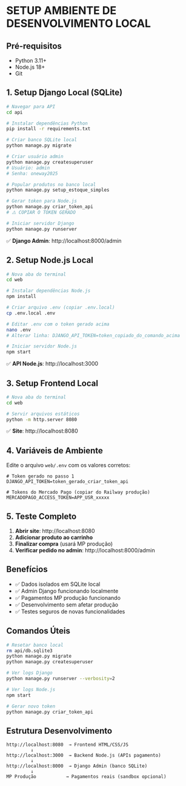 # SETUP AMBIENTE DE DESENVOLVIMENTO LOCAL

## Pré-requisitos
- Python 3.11+
- Node.js 18+
- Git

## 1. Setup Django Local (SQLite)

```bash
# Navegar para API
cd api

# Instalar dependências Python
pip install -r requirements.txt

# Criar banco SQLite local
python manage.py migrate

# Criar usuário admin
python manage.py createsuperuser
# Usuário: admin
# Senha: oneway2025

# Popular produtos no banco local
python manage.py setup_estoque_simples

# Gerar token para Node.js
python manage.py criar_token_api
# ⚠️ COPIAR O TOKEN GERADO

# Iniciar servidor Django
python manage.py runserver
```

✅ **Django Admin**: http://localhost:8000/admin

## 2. Setup Node.js Local

```bash
# Nova aba do terminal
cd web

# Instalar dependências Node.js
npm install

# Criar arquivo .env (copiar .env.local)
cp .env.local .env

# Editar .env com o token gerado acima
nano .env
# Alterar linha: DJANGO_API_TOKEN=token_copiado_do_comando_acima

# Iniciar servidor Node.js
npm start
```

✅ **API Node.js**: http://localhost:3000

## 3. Setup Frontend Local

```bash
# Nova aba do terminal
cd web

# Servir arquivos estáticos
python -m http.server 8080
```

✅ **Site**: http://localhost:8080

## 4. Variáveis de Ambiente

Edite o arquivo `web/.env` com os valores corretos:

```env
# Token gerado no passo 1
DJANGO_API_TOKEN=token_gerado_criar_token_api

# Tokens do Mercado Pago (copiar do Railway produção)
MERCADOPAGO_ACCESS_TOKEN=APP_USR_xxxxx
```

## 5. Teste Completo

1. **Abrir site**: http://localhost:8080
2. **Adicionar produto ao carrinho**
3. **Finalizar compra** (usará MP produção)
4. **Verificar pedido no admin**: http://localhost:8000/admin

## Benefícios

- ✅ Dados isolados em SQLite local
- ✅ Admin Django funcionando localmente  
- ✅ Pagamentos MP produção funcionando
- ✅ Desenvolvimento sem afetar produção
- ✅ Testes seguros de novas funcionalidades

## Comandos Úteis

```bash
# Resetar banco local
rm api/db.sqlite3
python manage.py migrate
python manage.py createsuperuser

# Ver logs Django
python manage.py runserver --verbosity=2

# Ver logs Node.js
npm start

# Gerar novo token
python manage.py criar_token_api
```

## Estrutura Desenvolvimento

```
http://localhost:8080  → Frontend HTML/CSS/JS
         ↓
http://localhost:3000  → Backend Node.js (APIs pagamento)
         ↓  
http://localhost:8000  → Django Admin (banco SQLite)
         ↓
MP Produção           → Pagamentos reais (sandbox opcional)
```